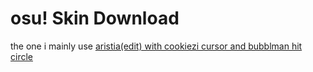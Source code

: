 # osu! Skin Download

the one i mainly use [aristia(edit) with cookiezi cursor and bubblman hit circle](https://github.com/Jaks01/osuSkin/blob/master/Aristia(Edit)%20own%20edit%20(cookiezi%20cursor,%20bubbleman%20hit%20circle).osk?raw=true)
